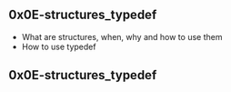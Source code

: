 ## 0x0E-structures_typedef

- What are structures, when, why and how to use them
- How to use typedef

## 0x0E-structures_typedef
